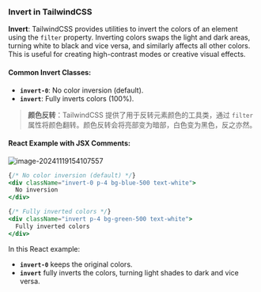 ### Invert in TailwindCSS

**Invert**: TailwindCSS provides utilities to invert the colors of an element using the `filter` property. Inverting colors swaps the light and dark areas, turning white to black and vice versa, and similarly affects all other colors. This is useful for creating high-contrast modes or creative visual effects.

#### Common Invert Classes:
- **`invert-0`**: No color inversion (default).
- **`invert`**: Fully inverts colors (100%).

> **颜色反转**：TailwindCSS 提供了用于反转元素颜色的工具类，通过 `filter` 属性将颜色翻转。颜色反转会将亮部变为暗部，白色变为黑色，反之亦然。

#### React Example with JSX Comments:

![image-20241119154107557](C:\Users\10691\AppData\Roaming\Typora\typora-user-images\image-20241119154107557.png)

```jsx
{/* No color inversion (default) */}
<div className="invert-0 p-4 bg-blue-500 text-white">
  No inversion
</div>

{/* Fully inverted colors */}
<div className="invert p-4 bg-green-500 text-white">
  Fully inverted colors
</div>
```

In this React example:
- **`invert-0`** keeps the original colors.
- **`invert`** fully inverts the colors, turning light shades to dark and vice versa.
